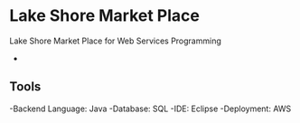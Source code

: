 # Lake Shore Market Place
Lake Shore Market Place for Web Services Programming

-
## Tools

-Backend Language: Java
-Database: SQL
-IDE: Eclipse 
-Deployment: AWS 
